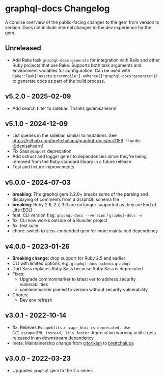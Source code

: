 # graphql-docs Changelog

A concise overview of the public-facing changes to the gem from version to version. Does not include internal changes to the dev experience for the gem.

## Unreleased

- Add Rake task `graphql-docs:generate` for integration with Rails and other Ruby projects that use Rake. Supports both task arguments and environment variables for configuration. Can be used with `Rake::Task["assets:precompile"].enhance(["graphql-docs:generate"])` to generate docs as part of the build process.

## v5.2.0 - 2025-02-09

- Add search filter to sidebar. Thanks @denisahearn!

## v5.1.0 - 2024-12-09

- List queries in the sidebar, similar to mutations. See https://github.com/brettchalupa/graphql-docs/pull/156. Thanks @denisahearn!
- Fix Sass `@import` deprecation
- Add ostruct and logger gems to dependencies since they're being removed from the Ruby standard library in a future release
- Test and fixture improvements

## v5.0.0 - 2024-07-03

- **breaking**: The graphql gem 2.2.0+ breaks some of the parsing and displaying of comments from a GraphQL schema file
- **breaking**: Ruby 2.6, 2.7, 3.0 are no longer supported as they are End of Life (EOL)
- feat: CLI version flag: `graphql-docs --version` / `graphql-docs -v`
- fix: CLI now works outside of a Bundler project
- fix: test suite
- chore: switch to sess-embedded gem for more maintained dependency

## v4.0.0 - 2023-01-26

- **Breaking change**: drop support for Ruby 2.5 and earlier
- CLI with limited options, e.g. `graphql-docs schema.graphql`
- Dart Sass replaces Ruby Sass because Ruby Sass is deprecated
- Fixes:
  - Upgrade commonmarker to latest ver to address security vulnerabilities
  - commonmarker pinned to version without security vulnerability
- Chores:
  - Dev env refresh

## v3.0.1 - 2022-10-14

- fix: Relieves `EscapeUtils.escape_html is deprecated. Use GCI.escapeHTML instead, it's faster` deprecation warning until it gets released in an downstream dependency
- meta: Maintainership change from [gjtorikian](https://github.com/gjtorikian) to [brettchalupa](https://github.com/brettchalupa)

## v3.0.0 - 2022-03-23

- Upgrades `graphql` gem to the 2.x series

